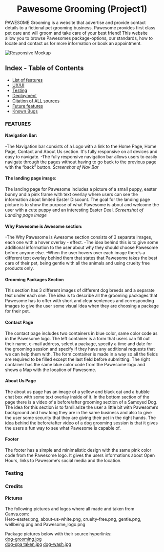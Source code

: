 <h1 align="center"> Pawesome Grooming (Project1)</h1>

PAWESOME Grooming is a website that advertise and provide contact details to a fictional pet grooming business. Pawesome provides first class pet care and will groom and take care of your best friend!
This website allow you to browse Pawesomes package-options, our standards, how to locate and contact us for more information or book an appointment. 

![Responsive Mockup](https://github.com/Oile995/Project1/tree/main/assets/images/mock-up-home2.png)

## Index - Table of Contents
* [List of features]()
* [UX/UI]()
* [Testing]()
* [Deployment]()
* [Citation of ALL sources]()
* [Future features]()
* [Known Bugs]()

### FEATURES

#### Navigation Bar:
-The Navigation bar consists of a Logo with a link to the Home Page, Home Page, Contact and About Us section. It's fully responsive on all devices and easy to navigate.
-The fully responsive navigation bar allows users to easily navigate through the pages without having to go back to the previous page with the “back” button.
*Screenshot of Nav Bar*
#### The landing page image:
The landing page for Pawesome includes a picture of a small puppy, easter bunny and a pink frame with text overlay where users can see the information about limited Easter Discount.
The goal for the landing page picture is to show the purpose of what Pawesome is about and welcome the user with a cute puppy and an interesting Easter Deal. 
*Screenshot of Landing page image*
#### Why Pawesome is Awesome section:
-The Why Pawesome is Awesome section consists of 3 separate images, each one with a hover overlay - effect.
-The idea behind this is to give some additional information to the user about why they should choose Pawesome before anyone else. 
-When the user hovers over each image there’s a different text overlay behind them that states that Pawesome takes the best care of their pet, being gentle with all the animals and using cruelty free products only.
#### Grooming Packages Section
This section has 3 different images of different dog breeds and a separate text under each one.
The idea is to describe all the grooming packages that Pawesome has to offer with short and clear sentences and corresponding images to give the user some visual idea when they are choosing a package for their pet.
#### Contact Page
The contact page includes two containers in blue color, same color code as in the Pawesome logo.
The left container is a form that users can fill out their name, e-mail address, select a package, specify a time and date for the grooming session and specify if they have any additional requests that we can help them with. 
The form container is made in a way so all the fields are required to be filled except the last field before submitting.
The right container has the same blue color code from the Pawesome logo and shows a Map with the location of Pawesome.
#### About Us Page
The about us page has an image of a yellow and black cat and a bubble chat box with some text overlay inside of it. In the bottom section of the page there is a video of a before/after grooming section of a Samoyed Dog.
The idea for this section is to familiarize the user a little bit with Pawesome’s background and how long they are in the same business and also to give the user some security that they are giving their pet in the right hands. 
The idea behind the before/after video of a dog grooming session is that it gives the users a fun way to see what Pawesome is capable of.
#### Footer
The footer has a simple and minimalistic design with the same pink color code from the Pawesome logo.
It gives the users informations about Open Hours, links to Pawesome’s social media and the location.






### Testing





### Credits

#### Pictures
The following pictures and logos where all made and taken from Canva.com:<br>
Hero-easter.png, about-us-white.png, cruelty-free.png, gentle.png, wellbeing.png and Pawesome_logo.png

Package pictures below with their source hyperlinks:<br>
[dog-grooming.jpg](https://pawfectspa.com/wp-content/uploads/2019/11/dog-grooming-time.jpg)    
[](dog-groom)
[dog-spa taken.jpg](https://media.istockphoto.com/id/543219820/sv/foto/dog-spa-wellness.jpg?s=612x612&w=0&k=20&c=DhAcx66H__roPyjbQpc3hrIKXhyffJT59C-iZaYwuck=)
[dog-wash.jpg](https://www.thespruce.com/thmb/raXAhH2GGYPPA8eYHSF_pTf8w70=/1500x0/filters:no_upscale():max_bytes(150000):strip_icc()/DogWashingStation-22a54f8fddbb4f3d934971845805bf71.jpg)
